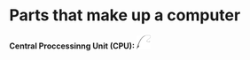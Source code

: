 # Parts that make up a computer

**Central Proccessinng Unit (CPU):**
<img src="https://raw.githubusercontent.com/TedLessmann/Markdown_Challenge/refs/heads/main/images/fishing-rod-illustration-png.webp" alt="Fishing Rod" width="25" height="25">

